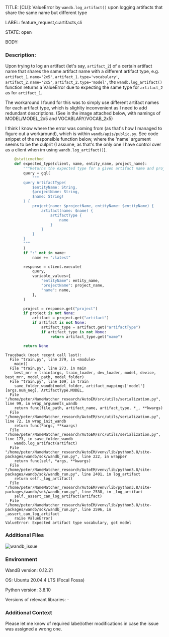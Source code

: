 TITLE:
[CLI]: ValueError by `wandb.log_artifact()` upon logging artifacts that share the same name but different type

LABEL:
feature_request,c:artifacts,cli

STATE:
open

BODY:
### Description:

<!--- Description of the issue below  -->
Upon trying to log an artifact (let's say, `artifact_2`) of a certain artifact name that shares the same artifact name with a different artifact type, e.g. `artifact_1.name='2x5'`, `artifact_1.type='vocabulary'`, `artifact_2.name='2x5'`, `artifact_2.type='model'`, the `wandb.log_artifact()` function returns a ValueError due to expecting the same type for `artifact_2` as for `artifact_1`.

The workaround I found for this was to simply use different artifact names for each artifact type, which is slighlty inconvenient as I need to add redundant descriptions. (See in the image attached below, with namings of MODEL/MODEL_2x5 and VOCABLARY/VOCAB_2x5)

I think I know where the error was coming from (as that's how I managed to figure out a workaround), which is within `wandb/apis/public.py`. See code snippet of the responsible function below, where the 'name' argument seems to be the culprit (I assume, as that's the only one I have control over as a client when im using `wandb.log_artifact()`).

<!--- A minimal code snippet between the quotes below  -->
```python 
    @staticmethod
    def expected_type(client, name, entity_name, project_name):
        """Returns the expected type for a given artifact name and project"""
        query = gql(
            """
        query ArtifactType(
            $entityName: String,
            $projectName: String,
            $name: String!
        ) {
            project(name: $projectName, entityName: $entityName) {
                artifact(name: $name) {
                    artifactType {
                        name
                    }
                }
            }
        }
        """
        )
        if ":" not in name:
            name += ":latest"

        response = client.execute(
            query,
            variable_values={
                "entityName": entity_name,
                "projectName": project_name,
                "name": name,
            },
        )

        project = response.get("project")
        if project is not None:
            artifact = project.get("artifact")
            if artifact is not None:
                artifact_type = artifact.get("artifactType")
                if artifact_type is not None:
                    return artifact_type.get("name")

        return None
```

<!--- A full traceback of the exception in the quotes below -->
```shell
Traceback (most recent call last):
  File "train.py", line 279, in <module>
    main()
  File "train.py", line 273, in main
    best_mrr = train(args, train_loader, dev_loader, model, device, best_mrr, model_path, model_folder)
  File "train.py", line 109, in train
    save_folder_wandb(model_folder, artifact_mappings['model'][args.num_neg], ArtifactType.MODEL,
  File "/home/peter/NameMatcher_research/AutoEM/src/utils/serialization.py", line 99, in wrap_arguments_wandb
    return func(file_path, artifact_name, artifact_type, *_, **kwargs)
  File "/home/peter/NameMatcher_research/AutoEM/src/utils/serialization.py", line 72, in wrap_init_wandb
    return func(*args, **kwargs)
  File "/home/peter/NameMatcher_research/AutoEM/src/utils/serialization.py", line 173, in save_folder_wandb
    wandb.log_artifact(artifact)
  File "/home/peter/NameMatcher_research/AutoEM/venv/lib/python3.8/site-packages/wandb/sdk/wandb_run.py", line 222, in wrapper
    return func(self, *args, **kwargs)
  File "/home/peter/NameMatcher_research/AutoEM/venv/lib/python3.8/site-packages/wandb/sdk/wandb_run.py", line 2401, in log_artifact
    return self._log_artifact(
  File "/home/peter/NameMatcher_research/AutoEM/venv/lib/python3.8/site-packages/wandb/sdk/wandb_run.py", line 2538, in _log_artifact
    self._assert_can_log_artifact(artifact)
  File "/home/peter/NameMatcher_research/AutoEM/venv/lib/python3.8/site-packages/wandb/sdk/wandb_run.py", line 2596, in _assert_can_log_artifact
    raise ValueError(
ValueError: Expected artifact type vocabulary, got model
```


### Additional Files

![wandb_issue](https://user-images.githubusercontent.com/63239725/179722367-5c660315-802c-40d2-bfde-376b3b26f206.png)


### Environment

WandB version: 0.12.21

OS: Ubuntu 20.04.4 LTS (Focal Fossa)

Python version: 3.8.10

Versions of relevant libraries: -


### Additional Context

Please let me know of required label/other modifications in case the issue was assigned a wrong one.

